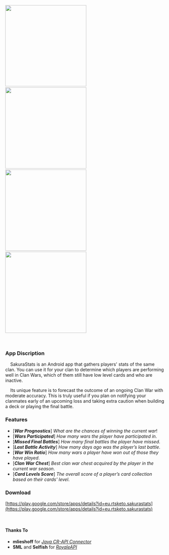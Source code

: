 
<img src="https://i.imgur.com/UvZdoRj.png" height="256"/>&nbsp;&nbsp;&nbsp;&nbsp;&nbsp;&nbsp;&nbsp;&nbsp;&nbsp;&nbsp;&nbsp;&nbsp;&nbsp;&nbsp;<img src="https://i.imgur.com/KKm89AT.png" height="256"/>&nbsp;&nbsp;&nbsp;&nbsp;&nbsp;&nbsp;&nbsp;&nbsp;&nbsp;&nbsp;&nbsp;&nbsp;&nbsp;&nbsp;<img src="https://i.imgur.com/pyBMDuf.png" height="256"/>&nbsp;&nbsp;&nbsp;&nbsp;&nbsp;&nbsp;&nbsp;&nbsp;&nbsp;&nbsp;&nbsp;&nbsp;&nbsp;&nbsp;<img src="https://i.imgur.com/mAt0LnE.png" height="256"/>

&nbsp;

### App Discription
&nbsp;&nbsp;&nbsp;&nbsp;SakuraStats is an Android app that gathers players' stats of the same clan. You can use it for your clan to determine which players are performing well in Clan Wars, which of them still have low level cards and who are inactive.

&nbsp;&nbsp;&nbsp;&nbsp;Its unique feature is to forecast the outcome of an ongoing Clan War with moderate accuracy. This is truly useful if you plan on notifying your clanmates early of an upcoming loss and taking extra caution when building a deck or playing the final battle.



### Features

* [***War Prognostics***] *What are the chances of winning the current war*!
* [***Wars Participated***] *How many wars the player have participated in*.
* [***Missed Final Battles***] *How many final battles the player have missed*.
* [***Last Battle Activity***] *How many days ago was the player’s last battle*.
* [***War Win Ratio***] *How many wars a player have won out of those they have played*.
* [***Clan War Chest***] *Best clan war chest acquired by the player in the current war season*.
* [***Card Levels Score***] *The overall score of a player’s card collection based on their cards' level*.


### Download
[https://play.google.com/store/apps/details?id=eu.rtsketo.sakurastats](https://play.google.com/store/apps/details?id=eu.rtsketo.sakurastats)


&nbsp;

#### Thanks To
* **mlieshoff** for [*Java CR-API Connector*](https://github.com/mlieshoff/jcrapi)
* **SML** and **Selfish** for [*RoyaleAPI*](https://royaleapi.com/)
